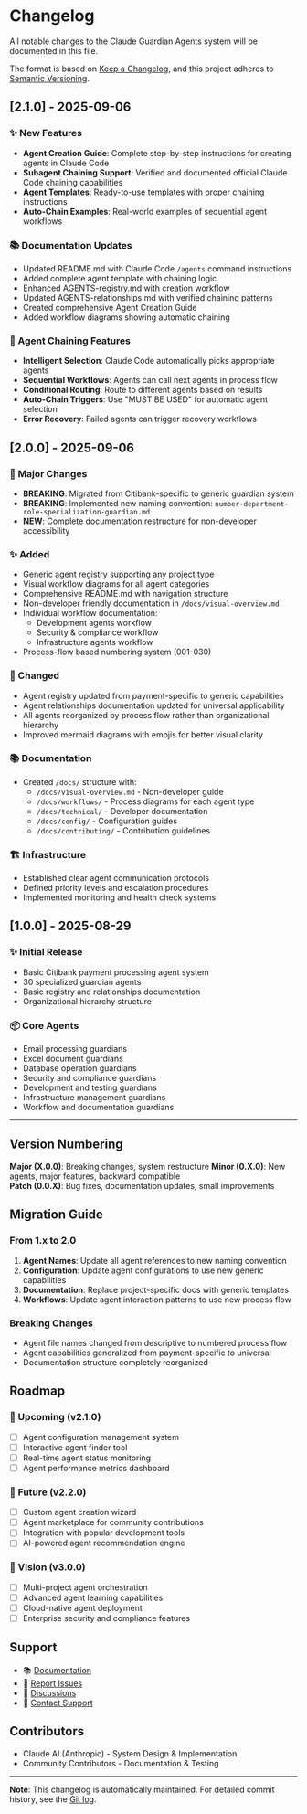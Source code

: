 # Changelog

All notable changes to the Claude Guardian Agents system will be documented in this file.

The format is based on [Keep a Changelog](https://keepachangelog.com/en/1.0.0/),
and this project adheres to [Semantic Versioning](https://semver.org/spec/v2.0.0.html).

## [2.1.0] - 2025-09-06

### ✨ New Features
- **Agent Creation Guide**: Complete step-by-step instructions for creating agents in Claude Code
- **Subagent Chaining Support**: Verified and documented official Claude Code chaining capabilities
- **Agent Templates**: Ready-to-use templates with proper chaining instructions
- **Auto-Chain Examples**: Real-world examples of sequential agent workflows

### 📚 Documentation Updates
- Updated README.md with Claude Code `/agents` command instructions
- Added complete agent template with chaining logic
- Enhanced AGENTS-registry.md with creation workflow
- Updated AGENTS-relationships.md with verified chaining patterns
- Created comprehensive Agent Creation Guide
- Added workflow diagrams showing automatic chaining

### 🔗 Agent Chaining Features
- **Intelligent Selection**: Claude Code automatically picks appropriate agents
- **Sequential Workflows**: Agents can call next agents in process flow
- **Conditional Routing**: Route to different agents based on results
- **Auto-Chain Triggers**: Use "MUST BE USED" for automatic agent selection
- **Error Recovery**: Failed agents can trigger recovery workflows

## [2.0.0] - 2025-09-06

### 🎯 Major Changes
- **BREAKING**: Migrated from Citibank-specific to generic guardian system
- **BREAKING**: Implemented new naming convention: `number-department-role-specialization-guardian.md`
- **NEW**: Complete documentation restructure for non-developer accessibility

### ✨ Added
- Generic agent registry supporting any project type
- Visual workflow diagrams for all agent categories
- Comprehensive README.md with navigation structure
- Non-developer friendly documentation in `/docs/visual-overview.md`
- Individual workflow documentation:
  - Development agents workflow
  - Security & compliance workflow  
  - Infrastructure agents workflow
- Process-flow based numbering system (001-030)

### 🔄 Changed
- Agent registry updated from payment-specific to generic capabilities
- Agent relationships documentation updated for universal applicability
- All agents reorganized by process flow rather than organizational hierarchy
- Improved mermaid diagrams with emojis for better visual clarity

### 📚 Documentation
- Created `/docs/` structure with:
  - `/docs/visual-overview.md` - Non-developer guide
  - `/docs/workflows/` - Process diagrams for each agent type
  - `/docs/technical/` - Developer documentation
  - `/docs/config/` - Configuration guides
  - `/docs/contributing/` - Contribution guidelines

### 🏗️ Infrastructure
- Established clear agent communication protocols
- Defined priority levels and escalation procedures
- Implemented monitoring and health check systems

## [1.0.0] - 2025-08-29

### ✨ Initial Release
- Basic Citibank payment processing agent system
- 30 specialized guardian agents
- Basic registry and relationships documentation
- Organizational hierarchy structure

### 📦 Core Agents
- Email processing guardians
- Excel document guardians  
- Database operation guardians
- Security and compliance guardians
- Development and testing guardians
- Infrastructure management guardians
- Workflow and documentation guardians

---

## Version Numbering

**Major (X.0.0)**: Breaking changes, system restructure
**Minor (0.X.0)**: New agents, major features, backward compatible  
**Patch (0.0.X)**: Bug fixes, documentation updates, small improvements

## Migration Guide

### From 1.x to 2.0
1. **Agent Names**: Update all agent references to new naming convention
2. **Configuration**: Update agent configurations to use new generic capabilities
3. **Documentation**: Replace project-specific docs with generic templates
4. **Workflows**: Update agent interaction patterns to use new process flow

### Breaking Changes
- Agent file names changed from descriptive to numbered process flow
- Agent capabilities generalized from payment-specific to universal
- Documentation structure completely reorganized

## Roadmap

### 🎯 Upcoming (v2.1.0)
- [ ] Agent configuration management system
- [ ] Interactive agent finder tool
- [ ] Real-time agent status monitoring
- [ ] Agent performance metrics dashboard

### 🚀 Future (v2.2.0)
- [ ] Custom agent creation wizard
- [ ] Agent marketplace for community contributions
- [ ] Integration with popular development tools
- [ ] AI-powered agent recommendation engine

### 🔮 Vision (v3.0.0)
- [ ] Multi-project agent orchestration
- [ ] Advanced agent learning capabilities  
- [ ] Cloud-native agent deployment
- [ ] Enterprise security and compliance features

## Support

- 📚 [Documentation](README.md)
- 🐛 [Report Issues](https://github.com/anthropic/claude-guardian-agents/issues)
- 💬 [Discussions](https://github.com/anthropic/claude-guardian-agents/discussions)
- 📧 [Contact Support](docs/support/contact.md)

## Contributors

- Claude AI (Anthropic) - System Design & Implementation
- Community Contributors - Documentation & Testing

---

**Note**: This changelog is automatically maintained. For detailed commit history, see the [Git log](https://github.com/anthropic/claude-guardian-agents/commits/master).